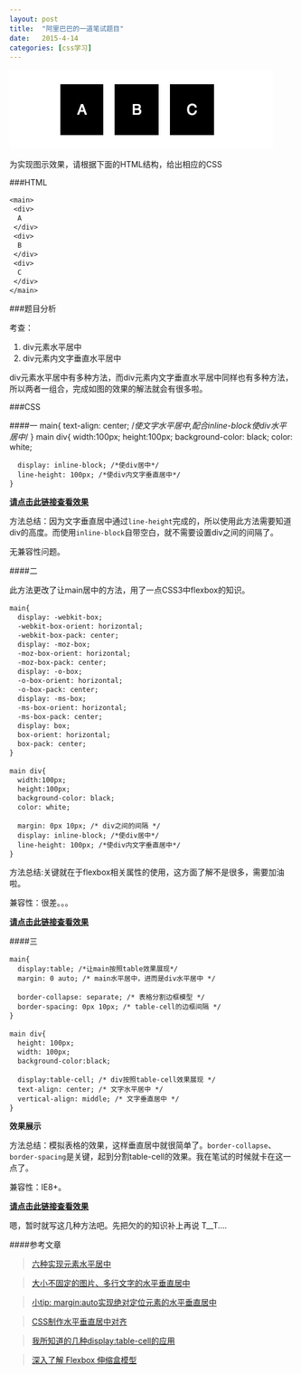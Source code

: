 ```yaml
---
layout: post
title:  "阿里巴巴的一道笔试题目"
date:   2015-4-14 
categories: [css学习]
---
```


![](/images/posts/2015041401.png)

为实现图示效果，请根据下面的HTML结构，给出相应的CSS

###HTML
    
	<main>
	 <div>
	  A
	 </div>
	 <div>
	  B
	 </div>
	 <div>
	  C
	 </div>
	</main>


###题目分析

考查：

1. div元素水平居中
2. div元素内文字垂直水平居中

div元素水平居中有多种方法，而div元素内文字垂直水平居中同样也有多种方法，所以两者一组合，完成如图的效果的解法就会有很多啦。

###CSS

####一
	main{
	  text-align: center; /*使文字水平居中,配合inline-block使div水平居中*/
	}
	main div{
	  width:100px;
	  height:100px;
	  background-color: black;
	  color: white;

	  display: inline-block; /*使div居中*/
	  line-height: 100px; /*使div内文字垂直居中*/
	}

**[请点击此链接查看效果](./../demo/alibaba/CSS-1.html)**

方法总结：因为文字垂直居中通过`line-height`完成的，所以使用此方法需要知道div的高度。而使用`inline-block`自带空白，就不需要设置div之间的间隔了。

无兼容性问题。

####二

此方法更改了让main居中的方法，用了一点CSS3中flexbox的知识。

	main{
	  display: -webkit-box;
	  -webkit-box-orient: horizontal;
	  -webkit-box-pack: center;
	  display: -moz-box;
	  -moz-box-orient: horizontal;
	  -moz-box-pack: center;
	  display: -o-box;
	  -o-box-orient: horizontal;
	  -o-box-pack: center;
	  display: -ms-box;
	  -ms-box-orient: horizontal;
	  -ms-box-pack: center;
	  display: box;
	  box-orient: horizontal;
	  box-pack: center;
	}

	main div{
	  width:100px;
	  height:100px;
	  background-color: black;
	  color: white;
	  
	  margin: 0px 10px; /* div之间的间隔 */
	  display: inline-block; /*使div居中*/
	  line-height: 100px; /*使div内文字垂直居中*/
	}

方法总结:关键就在于flexbox相关属性的使用，这方面了解不是很多，需要加油啦。

兼容性：很差。。。

**[请点击此链接查看效果](./../demo/alibaba/CSS-2.html)**

####三

	main{
	  display:table; /*让main按照table效果展现*/
	  margin: 0 auto; /* main水平居中，进而是div水平居中 */

	  border-collapse: separate; /* 表格分割边框模型 */
	  border-spacing: 0px 10px; /* table-cell的边框间隔 */
	}

	main div{
	  height: 100px;
	  width: 100px;
	  background-color:black;
	  
	  display:table-cell; /* div按照table-cell效果展现 */
	  text-align: center; /* 文字水平居中 */
	  vertical-align: middle; /* 文字垂直居中 */
	}

**效果展示**

方法总结：模拟表格的效果，这样垂直居中就很简单了。`border-collapse`、`border-spacing`是关键，起到分割table-cell的效果。我在笔试的时候就卡在这一点了。

兼容性：IE8+。

**[请点击此链接查看效果](./../demo/alibaba/CSS-3.html)**

嗯，暂时就写这几种方法吧。先把欠的的知识补上再说 T__T....

####参考文章

> [六种实现元素水平居中](http://www.w3cplus.com/css/elements-horizontally-center-with-css.html)




> [大小不固定的图片、多行文字的水平垂直居中](http://www.zhangxinxu.com/wordpress/2009/08/%E5%A4%A7%E5%B0%8F%E4%B8%8D%E5%9B%BA%E5%AE%9A%E7%9A%84%E5%9B%BE%E7%89%87%E3%80%81%E5%A4%9A%E8%A1%8C%E6%96%87%E5%AD%97%E7%9A%84%E6%B0%B4%E5%B9%B3%E5%9E%82%E7%9B%B4%E5%B1%85%E4%B8%AD/)

> [小tip: margin:auto实现绝对定位元素的水平垂直居中](http://www.zhangxinxu.com/wordpress/2013/11/margin-auto-absolute-%E7%BB%9D%E5%AF%B9%E5%AE%9A%E4%BD%8D-%E6%B0%B4%E5%B9%B3%E5%9E%82%E7%9B%B4%E5%B1%85%E4%B8%AD/)

> [CSS制作水平垂直居中对齐](http://www.w3cplus.com/css/vertically-center-content-with-css)

> [我所知道的几种display:table-cell的应用](http://www.zhangxinxu.com/wordpress/2010/10/%E6%88%91%E6%89%80%E7%9F%A5%E9%81%93%E7%9A%84%E5%87%A0%E7%A7%8Ddisplaytable-cell%E7%9A%84%E5%BA%94%E7%94%A8/)


> [深入了解 Flexbox 伸缩盒模型](http://www.w3cplus.com/blog/666.html)

